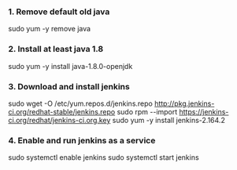 ### 1. Remove default old java
sudo yum -y remove java

### 2. Install at least java 1.8
sudo yum -y install java-1.8.0-openjdk

### 3. Download and install jenkins
sudo wget -O /etc/yum.repos.d/jenkins.repo http://pkg.jenkins-ci.org/redhat-stable/jenkins.repo
sudo rpm --import https://jenkins-ci.org/redhat/jenkins-ci.org.key
sudo yum -y install jenkins-2.164.2

### 4. Enable and run jenkins as a service
sudo systemctl enable jenkins
sudo systemctl start jenkins
